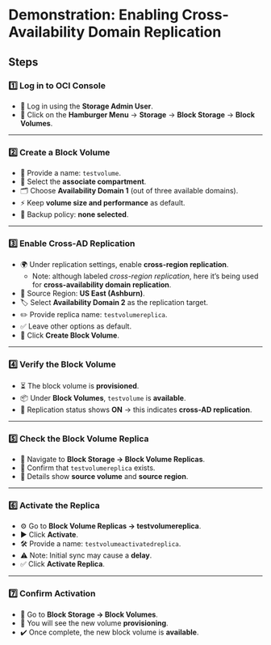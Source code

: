 # Demonstration: Enabling Cross-Availability Domain Replication

## Steps

### 1️⃣ Log in to OCI Console
- 👤 Log in using the **Storage Admin User**.
- 🍔 Click on the **Hamburger Menu** → **Storage** → **Block Storage** → **Block Volumes**.

---

### 2️⃣ Create a Block Volume
- 📝 Provide a name: `testvolume`.  
- 📂 Select the **associate compartment**.  
- 🗂️ Choose **Availability Domain 1** (out of three available domains).  
- ⚡ Keep **volume size and performance** as default.  
- 🔄 Backup policy: **none selected**.  

---

### 3️⃣ Enable Cross-AD Replication
- 🌍 Under replication settings, enable **cross-region replication**.  
  - Note: although labeled *cross-region replication*, here it’s being used for **cross-availability domain replication**.  
- 📍 Source Region: **US East (Ashburn)**.  
- 🏷️ Select **Availability Domain 2** as the replication target.  
- ✏️ Provide replica name: `testvolumereplica`.  
- ✅ Leave other options as default.  
- 🚀 Click **Create Block Volume**.

---

### 4️⃣ Verify the Block Volume
- ⏳ The block volume is **provisioned**.  
- 📦 Under **Block Volumes**, `testvolume` is **available**.  
- 🔁 Replication status shows **ON** → this indicates **cross-AD replication**.

---

### 5️⃣ Check the Block Volume Replica
- 📑 Navigate to **Block Storage → Block Volume Replicas**.  
- 👀 Confirm that `testvolumereplica` exists.  
- 🔎 Details show **source volume** and **source region**.

---

### 6️⃣ Activate the Replica
- ⚙️ Go to **Block Volume Replicas → testvolumereplica**.  
- ▶️ Click **Activate**.  
- 🛠️ Provide a name: `testvolumeactivatedreplica`.  
- ⚠️ Note: Initial sync may cause a **delay**.  
- ✅ Click **Activate Replica**.  

---

### 7️⃣ Confirm Activation
- 📂 Go to **Block Storage → Block Volumes**.  
- 🔄 You will see the new volume **provisioning**.  
- ✔️ Once complete, the new block volume is **available**.  
